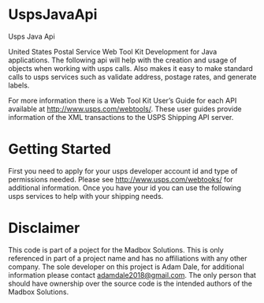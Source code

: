 # UspsJavaApi
Usps Java Api

United States Postal Service Web Tool Kit Development for Java applications. The following api will help with the creation and usage of
objects when working with usps calls. Also makes it easy to make standard calls to usps services such as validate address, postage rates,
and generate labels.

For more information there is a Web Tool Kit User’s Guide for each API available at http://www.usps.com/webtools/.
These user guides provide information of the XML transactions to the USPS Shipping API
server.

# Getting Started
 First you need to apply for your usps developer account id and type of permissions needed. Please see http://www.usps.com/webtooks/ for
 additional information.
 Once you have your id you can use the following usps services to help with your shipping needs.

# Disclaimer
This code is part of a poject for the Madbox Solutions. This is only referenced in
part of a project name and has no affiliations with any other company. The sole developer on
this project is Adam Dale, for additional information please contact adamdale2018@gmail.com.
The only person that should have ownership over the source code is the intended authors of the
Madbox Solutions.
